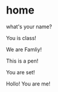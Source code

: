 # home

what's your name?

You is class!

We are Famliy!

This is a pen!

You are set!

Hollo! You are me!
